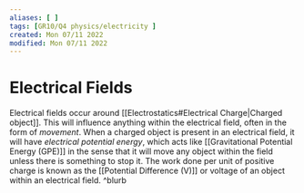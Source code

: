 ```yaml
---
aliases: [ ]
tags: [GR10/Q4 physics/electricity ]
created: Mon 07/11 2022
modified: Mon 07/11 2022
---
```

# Electrical Fields
Electrical fields occur around [[Electrostatics#Electrical Charge|Charged object]]. This will influence anything within the electrical field, often in the form of *movement*. When a charged object is present in an electrical field, it will have *electrical potential energy*, which acts like [[Gravitational Potential Energy (GPE)]] in the sense that it will move any object within the field unless there is something to stop it. The work done per unit of positive charge is known as the [[Potential Difference (V)]] or voltage of an object within an electrical field.  ^blurb
